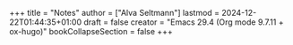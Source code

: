 +++
title = "Notes"
author = ["Alva Seltmann"]
lastmod = 2024-12-22T01:44:35+01:00
draft = false
creator = "Emacs 29.4 (Org mode 9.7.11 + ox-hugo)"
bookCollapseSection = false
+++
